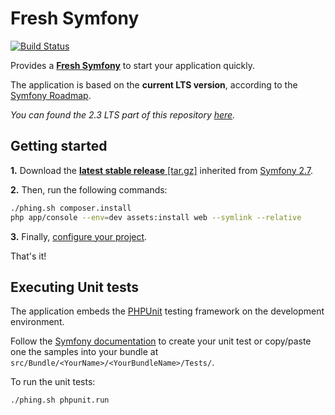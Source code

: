 Fresh Symfony
=============
[![Build Status](https://magnum-ci.com/status/c4cfff922fa8b0d39a0b19cb327c8e2f.png?branch=develop)](https://magnum-ci.com/public/e0f6782705b5959c0b15/builds)

Provides a [**Fresh Symfony**][1] to start your application quickly.

The application is based on the **current LTS version**, according to the [Symfony Roadmap][4].

*You can found the 2.3 LTS part of this repository [here][8].*

Getting started
---------------
**1.** Download the [**latest stable release** [tar.gz]][2] inherited from [Symfony 2.7][3].

**2.** Then, run the following commands:
```bash
./phing.sh composer.install
php app/console --env=dev assets:install web --symlink --relative
```

**3.** Finally, [configure your project][7].

That's it!

Executing Unit tests
--------------------

The application embeds the [PHPUnit][5] testing framework on the development environment.

Follow the [Symfony documentation][6] to create your unit test or copy/paste one the samples into your bundle at `src/Bundle/<YourName>/<YourBundleName>/Tests/`.

To run the unit tests:
```bash
./phing.sh phpunit.run
```


  [1]: https://bitbucket.org/kmelia/fresh-symfony "Fresh Symfony"
  [2]: https://bitbucket.org/kmelia/fresh-symfony/get/2.7_LTS-0.2.tar.gz "Latest stable release of Fresh Symfony"
  [3]: https://github.com/symfony/symfony-standard/tree/2.7 "The current LTS version is 2.7"
  [4]: https://symfony.com/roadmap "Symfony roadmap"
  [5]: https://phpunit.de/manual/current/en/ "4.x release"
  [6]: https://symfony.com/fr/doc/current/book/testing.html "Symfony documentation"
  [7]: https://bitbucket.org/kmelia/fresh-symfony/src/master/CONFIGURE.md "Fresh Symfony documentation"
  [8]: https://bitbucket.org/kmelia/fresh-symfony/src/release/2.3_LTS/README.md "Fresh Symfony 2.3 LTS"
